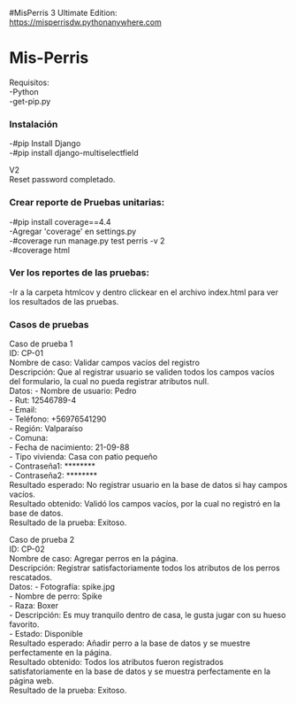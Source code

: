 #MisPerris 3 Ultimate Edition:  
https://misperrisdw.pythonanywhere.com

# Mis-Perris
Requisitos:  
-Python  
-get-pip.py  

### Instalación  
-#pip Install Django  
-#pip install django-multiselectfield  

V2  
Reset password completado.

### Crear reporte de Pruebas unitarias:  
-#pip install coverage==4.4  
-Agregar 'coverage' en settings.py  
-#coverage run manage.py test perris -v 2  
-#coverage html  

### Ver los reportes de las pruebas:  
-Ir a la carpeta htmlcov y dentro clickear en el archivo index.html para ver los resultados de las pruebas.  

### Casos de pruebas  

Caso de prueba 1  
ID: CP-01  
Nombre de caso: Validar campos vacíos del registro  
Descripción: Que al registrar usuario se validen todos los campos vacíos del formulario, la cual no pueda registrar atributos null.  
Datos: - Nombre de usuario: Pedro  
       - Rut: 12546789-4  
       - Email:  
       - Teléfono: +56976541290  
       - Región: Valparaíso  
       - Comuna:  
       - Fecha de nacimiento: 21-09-88  
       - Tipo vivienda: Casa con patio pequeño  
       - Contraseña1: ********  
       - Contraseña2: ********  
Resultado esperado: No registrar usuario en la base de datos si hay campos vacíos.  
Resultado obtenido: Validó los campos vacíos, por la cual no registró en la base de datos.  
Resultado de la prueba: Exitoso.  


Caso de prueba 2  
ID: CP-02  
Nombre de caso: Agregar perros en la página.  
Descripción: Registrar satisfactoriamente todos los atributos de los perros rescatados.  
Datos: - Fotografía: spike.jpg  
       - Nombre de perro: Spike  
       - Raza: Boxer  
       - Descripción: Es muy tranquilo dentro de casa, le gusta jugar con su hueso favorito.  
       - Estado: Disponible  
Resultado esperado: Añadir perro a la base de datos y se muestre perfectamente en la página.  
Resultado obtenido: Todos los atributos fueron registrados satisfatoriamente en la base de datos y se muestra perfectamente en la página web.  
Resultado de la prueba: Exitoso.   
